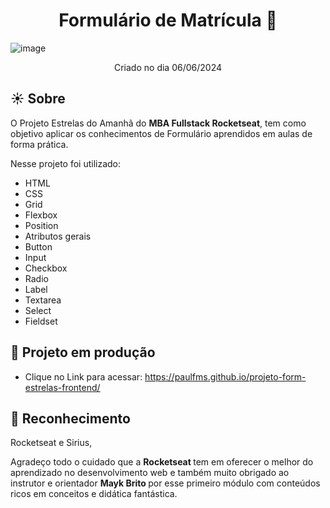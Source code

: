 <h1 align="center"> Formulário de Matrícula 🌟 </h1>


![image](https://github.com/paulfms/projeto-form-estrelas-frontend/assets/15272145/aaa8bacc-8713-47fd-8def-aef8fa5644c9)


<p align="center"> Criado no dia 06/06/2024 </p>

## ☀️ Sobre
O Projeto Estrelas do Amanhã do <b>MBA Fullstack Rocketseat</b>, tem como objetivo aplicar os conhecimentos de Formulário aprendidos em aulas de forma prática.

Nesse projeto foi utilizado:
- HTML
- CSS
- Grid
- Flexbox
- Position
- Atributos gerais
- Button
- Input
- Checkbox
- Radio
- Label
- Textarea
- Select
- Fieldset 

## 🔗 Projeto em produção

- Clique no Link para acessar: https://paulfms.github.io/projeto-form-estrelas-frontend/


## 🎉 Reconhecimento

Rocketseat e Sirius,

Agradeço todo o cuidado que a <b> Rocketseat </b> tem em oferecer o melhor do aprendizado no desenvolvimento web e também muito obrigado ao instrutor e orientador <b> Mayk Brito </b> por esse primeiro módulo com conteúdos ricos em conceitos e didática fantástica.
